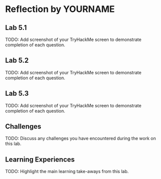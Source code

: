 # Reflection by YOURNAME

## Lab 5.1

TODO:
Add screenshot of your TryHackMe screen to demonstrate completion of each question.

## Lab 5.2

TODO:
Add screenshot of your TryHackMe screen to demonstrate completion of each question.

## Lab 5.3

TODO:
Add screenshot of your TryHackMe screen to demonstrate completion of each question.

## Challenges

TODO:
Discuss any challenges you have encountered during the work on this lab.

## Learning Experiences 

TODO:
Highlight the main learning take-aways from this lab.
